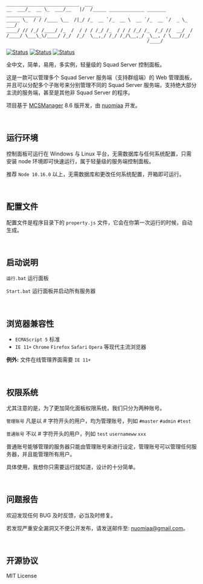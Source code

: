 ```
___________________________  ___                                         
__  ___/_  __ \_  ___/__   |/  /_____ _____________ _______ _____________
_____ \_  / / /____ \__  /|_/ /_  __ `/_  __ \  __ `/_  __ `/  _ \_  ___/
____/ // /_/ /____/ /_  /  / / / /_/ /_  / / / /_/ /_  /_/ //  __/  /    
/____/ \___\_\/____/ /_/  /_/  \__,_/ /_/ /_/\__,_/ _\__, / \___//_/     
                                                    /____/           
```

[![Status](https://img.shields.io/badge/npm-v6.14.15-blue.svg)](https://www.npmjs.com/)
[![Status](https://img.shields.io/badge/node-v10.16.0-blue.svg)](https://nodejs.org/en/download/)
[![Status](https://img.shields.io/badge/License-MIT-red.svg)](https://github.com/Suwings/MCSManager)

全中文，简单，易用，多实例，轻量级的 Squad Server 控制面板。

这是一款可以管理多个 Squad Server 服务端（支持群组端）的 Web 管理面板，并且可以分配多个子账号来分别管理不同的 Squad Server 服务端，支持绝大部分主流的服务端，甚至是其他非 Squad Server 的程序。


项目基于 [MCSManager](https://github.com/MCSManager/MCSManager) 8.6 版开发，由 [nuomiaa](https://github.com/nuomiaa) 开发。

<br />


运行环境
-----------

控制面板可运行在 Windows 与 Linux 平台，无需数据库与任何系统配置，只需安装 node 环境即可快速运行，属于轻量级的服务端控制面板。

推荐 `Node 10.16.0` 以上，无需数据库和更改任何系统配置，开箱即可运行。

<br />


配置文件
-----------
配置文件是程序目录下的 `property.js` 文件，它会在你第一次运行的时候，自动生成。

<br />



启动说明
-----------
`运行.bat` 运行面板

`Start.bat` 运行面板并启动所有服务器


<br />



浏览器兼容性
-----------
- `ECMAScript 5` 标准
- `IE 11+` `Chrome` `Firefox` `Safari` `Opera` 等现代主流浏览器

**例外:** 文件在线管理界面需要 `IE 11+` 

<br />

权限系统
-----------
尤其注意的是，为了更加简化面板权限系统，我们只分为两种账号。

`管理账号` 凡是以 # 字符开头的用户，均为管理账号，列如 `#master` `#admin` `#test`

`普通账号` 不以 # 字符开头的用户，列如 `test` `usernameww` `xxx`

普通账号能够管理的服务器只能由管理账号来进行设定，管理账号可以管理任何服务器，并且能管理所有用户。

具体使用，我想你只需要运行就知道，设计的十分简单。

<br />

问题报告
-----------
欢迎发现任何 BUG 及时反馈，必当及时修复。

若发现严重安全漏洞又不便公开发布，请发送邮件至: nuomiaa@gmail.com。

<br />

开源协议
-----------
MIT License
